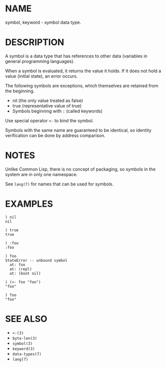 # NAME
symbol, keyword - symbol data type.

# DESCRIPTION
A symbol is a data type that has references to other data (variables in general programming languages).

When a symbol is evaluated, it returns the value it holds. If it does not hold a value (initial state), an error occurs.

The following symbols are exceptions, which themselves are retained from the beginning.

- nil (the only value treated as false)
- true (representative value of true)
- Symbols beginning with `:` (called keywords)

Use special operator `<-` to bind the symbol.

Symbols with the same name are guaranteed to be identical, so identity verification can be done by address comparison.

# NOTES
Unlike Common Lisp, there is no concept of packaging, so symbols in the system are in only one namespace.

See `lang(7)` for names that can be used for symbols.

# EXAMPLES

    ) nil
    nil
    
    ) true
    true
    
    ) :foo
    :foo
    
    ) foo
    StateError -- unbound symbol
      at: foo
      at: (repl)
      at: (boot nil)
    
    ) (<- foo "foo")
    "foo"
    
    ) foo
    "foo"

# SEE ALSO
- `<-(3)`
- `byte-len(3)`
- `symbol(3)`
- `keyword(3)`
- `data-types(7)`
- `lang(7)`
